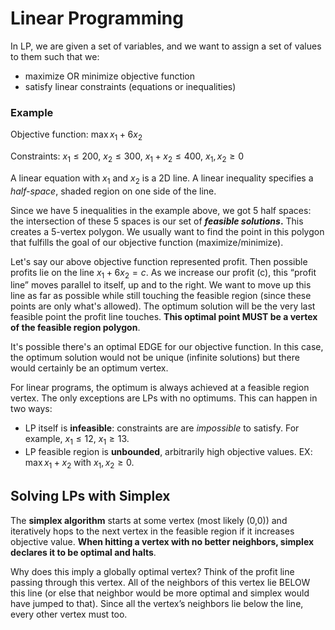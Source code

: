 # Linear Programming

In LP, we are given a set of variables, and we want to assign a set of values to them such that we:

- maximize OR minimize objective function
- satisfy linear constraints (equations or inequalities)

### Example

Objective function: $\max x_1 + 6x_2$

Constraints: $x_1 \le 200$, $x_2 \le 300$, $x_1 + x_2 \le 400$, $x_1,x_2 \ge 0$

A linear equation with $x_1$ and $x_2$ is a 2D line. A linear inequality specifies a *half-space*, shaded region on one side of the line. 

Since we have 5 inequalities in the example above, we got 5 half spaces: the intersection of these 5 spaces is our set of ***feasible solutions*.** This creates a 5-vertex polygon. We usually want to find the point in this polygon that fulfills the goal of our objective function (maximize/minimize). 

Let's say our above objective function represented profit. Then possible profits lie on the line $x_1 + 6x_2 = c$. As we increase our profit (c), this “profit line” moves parallel to itself, up and to the right. We want to move up this line as far as possible while still touching the feasible region (since these points are only what's allowed). The optimum solution will be the very last feasible point the profit line touches. **This optimal point MUST be a vertex of the feasible region polygon**.

It's possible there's an optimal EDGE for our objective function. In this case, the optimum solution would not be unique (infinite solutions) but there would certainly be an optimum vertex.

For linear programs, the optimum is always achieved at a feasible region vertex. The only exceptions are LPs with no optimums. This can happen in two ways: 

- LP itself is **infeasible**: constraints are are *impossible* to satisfy. For example, $x_1 \le 12$, $x_1 \ge 13$.  
- LP feasible region is **unbounded**, arbitrarily high objective values. EX: $\max x_1 + x_2$ with $x_1,x_2 \ge 0$. 

## Solving LPs with Simplex

The **simplex algorithm** starts at some vertex (most likely (0,0)) and iteratively hops to the next vertex in the feasible region if it increases objective value. **When hitting a vertex with no better neighbors, simplex declares it to be optimal and halts**. 

Why does this imply a globally optimal vertex? Think of the profit line passing through this vertex. All of the neighbors of this vertex lie BELOW this line (or else that neighbor would be more optimal and simplex would have jumped to that). Since all the vertex’s neighbors lie below the line, every other vertex must too.

